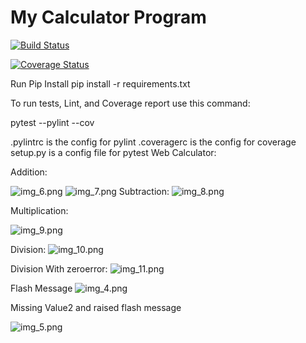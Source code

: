 # My Calculator Program

[![Build Status](https://app.travis-ci.com/mhafeez637/calc2.svg?branch=Tuple)](https://app.travis-ci.com/mhafeez637/calc2)

<a href='https://coveralls.io/github/mhafeez637/calc2?branch=Tuple'><img src='https://coveralls.io/repos/github/mhafeez637/calc2/badge.svg?branch=Tuple' alt='Coverage Status' /></a>

Run Pip Install pip install -r requirements.txt

To run tests, Lint, and Coverage report use this command:

pytest --pylint --cov

.pylintrc is the config for pylint .coveragerc is the config for coverage setup.py is a config file for pytest
Web Calculator:

Addition:

![img_6.png](img_6.png)
![img_7.png](img_7.png)
Subtraction:
![img_8.png](img_8.png)

Multiplication:

![img_9.png](img_9.png)

Division:
![img_10.png](img_10.png)

Division With zeroerror:
![img_11.png](img_11.png)


Flash Message
![img_4.png](img_4.png)

Missing Value2 and raised flash message

![img_5.png](img_5.png)